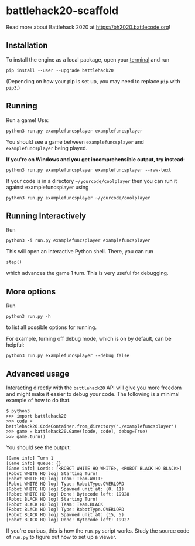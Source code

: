 # battlehack20-scaffold

Read more about Battlehack 2020 at https://bh2020.battlecode.org!

## Installation
To install the engine as a local package, open your [terminal](https://askubuntu.com/questions/38162/what-is-a-terminal-and-how-do-i-open-and-use-it) and run
```
pip install --user --upgrade battlehack20
```

(Depending on how your pip is set up, you may need to replace `pip` with `pip3`.) 

## Running

Run a game! Use:

```
python3 run.py examplefuncsplayer examplefuncsplayer
```

You should see a game between `examplefuncsplayer` and `examplefuncsplayer` being played.

**If you're on Windows and you get incomprehensible output, try instead:**

```
python3 run.py examplefuncsplayer examplefuncsplayer --raw-text
```

If your code is in a directory `~/yourcode/coolplayer` then you can run it against examplefuncsplayer using

```
python3 run.py examplefuncsplayer ~/yourcode/coolplayer
```

## Running Interactively

Run

```
python3 -i run.py examplefuncsplayer examplefuncsplayer
```

This will open an interactive Python shell. There, you can run

```
step()
```

which advances the game 1 turn. This is very useful for debugging.

## More options

Run

```
python3 run.py -h
```

to list all possible options for running.

For example, turning off debug mode, which is on by default, can be helpful:

```
python3 run.py examplefuncsplayer --debug false
```

## Advanced usage

Interacting directly with the `battlehack20` API will give you more freedom and might make it easier to debug your code. The following is a minimal example of how to do that.

```
$ python3
>>> import battlehack20
>>> code = battlehack20.CodeContainer.from_directory('./examplefuncsplayer')
>>> game = battlehack20.Game([code, code], debug=True)
>>> game.turn()
```

You should see the output:
```
[Game info] Turn 1
[Game info] Queue: {}
[Game info] Lords: [<ROBOT WHITE HQ WHITE>, <ROBOT BLACK HQ BLACK>]
[Robot WHITE HQ log] Starting Turn!
[Robot WHITE HQ log] Team: Team.WHITE
[Robot WHITE HQ log] Type: RobotType.OVERLORD
[Robot WHITE HQ log] Spawned unit at: (0, 11)
[Robot WHITE HQ log] Done! Bytecode left: 19928
[Robot BLACK HQ log] Starting Turn!
[Robot BLACK HQ log] Team: Team.BLACK
[Robot BLACK HQ log] Type: RobotType.OVERLORD
[Robot BLACK HQ log] Spawned unit at: (15, 5)
[Robot BLACK HQ log] Done! Bytecode left: 19927
```

If you're curious, this is how the `run.py` script works. Study the source code of `run.py` to figure out how to set up a viewer.
